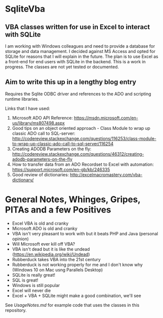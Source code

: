 # SqliteVba

## VBA classes written for use in Excel to interact with SQLite

I am working with Windows colleagues and need to provide a database for storage and data management. 
I decided against MS Access and opted for SQLite for reasons that I will explain in the future.
The plan is to use Excel as a front-end for end users with SQLite in the backend.
This is a work in progress. The classes are not yet tested or documented.


## Aim to write this up in a lengthy blog entry

Requires the Sqlite ODBC driver and references to the ADO and scripting runtime libraries.

Links that I have used:

1. Microsoft ADO API Reference: https://msdn.microsoft.com/en-us/library/ms807498.aspx
3. Good tips on an object oriented approach - Class Module to wrap up classic ADO call to SQL-server: http://codereview.stackexchange.com/questions/116253/class-module-to-wrap-up-classic-ado-call-to-sql-server/116254
4. Creating ADODB Parameters on the fly: http://codereview.stackexchange.com/questions/46312/creating-adodb-parameters-on-the-fly
5. How to transfer data from an ADO Recordset to Excel with automation: https://support.microsoft.com/en-gb/kb/246335
6. Good review of dictionaries: http://excelmacromastery.com/vba-dictionary/

# General Notes, Whinges, Gripes, PITAs and a few Positives

* Excel VBA is old and cranky
* Microsoft ADO is old and cranky
* VBA isn't very pleasant to work with but it beats PHP and Java (personal opinion)
* Will Microsoft ever kill off VBA?
* VBA isn't dead but it is like the undead (https://en.wikipedia.org/wiki/Undead)
* Rubberduck takes VBA into the 21st century
* Rubberduck is not working properly for me and I don't know why (Windows 10 on Mac usng Parallels Desktop)
* SQLite is really great!
* SQL is great!
* Windows is still popular
* Excel will never die
* Excel + VBA + SQLite might make a good combination, we'll see

See *UsageNotes.md* for example code that uses the classes in this repository.
